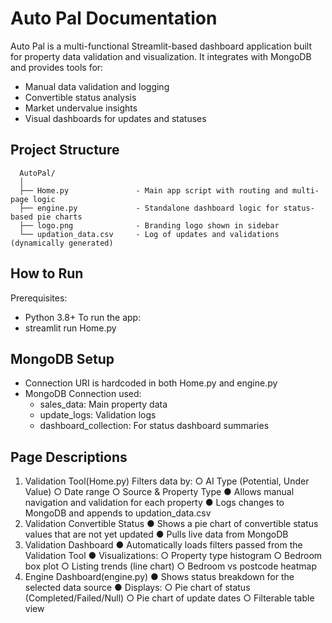 # Auto Pal Documentation 
Auto Pal is a multi-functional Streamlit-based dashboard application built for property data validation and 
visualization. It integrates with MongoDB and provides tools for: 
* Manual data validation and logging 
* Convertible status analysis 
* Market undervalue insights 
* Visual dashboards for updates and statuses 
  
## Project Structure 
```
  AutoPal/ 
  │ 
  ├── Home.py               - Main app script with routing and multi-page logic       
  ├── engine.py             - Standalone dashboard logic for status-based pie charts     
  ├── logo.png              - Branding logo shown in sidebar
  └── updation_data.csv     - Log of updates and validations (dynamically generated)
```

## How to Run 
  Prerequisites: 
   * Python 3.8+ 
  To run the app: 
   * streamlit run Home.py
    
## MongoDB Setup 
  * Connection URI is hardcoded in both Home.py and engine.py 
  * MongoDB Connection used: 
    * sales_data: Main property data 
    * update_logs: Validation logs 
    * dashboard_collection: For status dashboard summaries 

## Page Descriptions 
  1. Validation Tool(Home.py) 
  Filters data by: 
      ○ AI Type (Potential, Under Value) 
      ○ Date range 
      ○ Source & Property Type 
    ● Allows manual navigation and validation for each property 
    ● Logs changes to MongoDB and appends to updation_data.csv 
  2. Validation Convertible Status 
    ● Shows a pie chart of convertible status values that are not yet updated 
    ● Pulls live data from MongoDB 
  3. Validation Dashboard 
    ● Automatically loads filters passed from the Validation Tool 
    ● Visualizations: 
      ○ Property type histogram 
      ○ Bedroom box plot 
      ○ Listing trends (line chart) 
      ○ Bedroom vs postcode heatmap 
  4. Engine Dashboard(engine.py) 
    ● Shows status breakdown for the selected data source 
    ● Displays: 
      ○ Pie chart of status (Completed/Failed/Null) 
      ○ Pie chart of update dates 
      ○ Filterable table view
